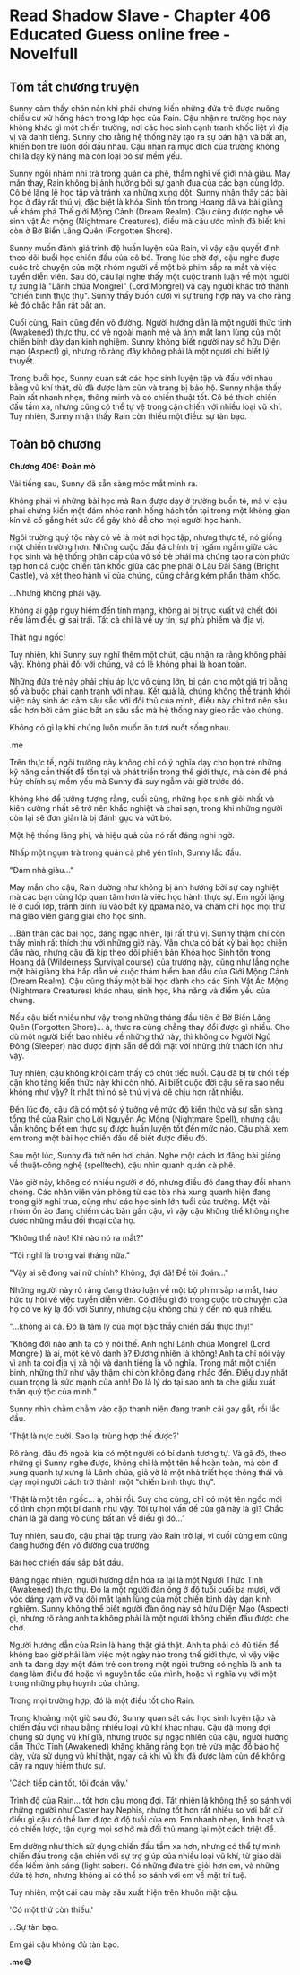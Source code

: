 # Read Shadow Slave - Chapter 406 Educated Guess online free - Novelfull

## Tóm tắt chương truyện

Sunny cảm thấy chán nản khi phải chứng kiến những đứa trẻ được nuông chiều cư xử hống hách trong lớp học của Rain. Cậu nhận ra trường học này không khác gì một chiến trường, nơi các học sinh cạnh tranh khốc liệt vì địa vị và danh tiếng. Sunny cho rằng hệ thống này tạo ra sự oán hận và bất an, khiến bọn trẻ luôn đối đầu nhau. Cậu nhận ra mục đích của trường không chỉ là dạy kỹ năng mà còn loại bỏ sự mềm yếu.

Sunny ngồi nhâm nhi trà trong quán cà phê, thầm nghĩ về giới nhà giàu. May mắn thay, Rain không bị ảnh hưởng bởi sự ganh đua của các bạn cùng lớp. Cô bé lặng lẽ học tập và tránh xa những xung đột. Sunny nhận thấy các bài học ở đây rất thú vị, đặc biệt là khóa Sinh tồn trong Hoang dã và bài giảng về khám phá Thế giới Mộng Cảnh (Dream Realm). Cậu cũng được nghe về sinh vật Ác mộng (Nightmare Creatures), điều mà cậu ước mình đã biết khi còn ở Bờ Biển Lãng Quên (Forgotten Shore).

Sunny muốn đánh giá trình độ huấn luyện của Rain, vì vậy cậu quyết định theo dõi buổi học chiến đấu của cô bé. Trong lúc chờ đợi, cậu nghe được cuộc trò chuyện của một nhóm người về một bộ phim sắp ra mắt và việc tuyển diễn viên. Sau đó, cậu lại nghe thấy một cuộc tranh luận về một người tự xưng là "Lãnh chúa Mongrel" (Lord Mongrel) và dạy người khác trở thành "chiến binh thực thụ". Sunny thấy buồn cười vì sự trùng hợp này và cho rằng kẻ đó chắc hẳn rất bất an.

Cuối cùng, Rain cũng đến võ đường. Người hướng dẫn là một người thức tỉnh (Awakened) thực thụ, có vẻ ngoài mạnh mẽ và ánh mắt lạnh lùng của một chiến binh dày dạn kinh nghiệm. Sunny không biết người này sở hữu Diện mạo (Aspect) gì, nhưng rõ ràng đây không phải là một người chỉ biết lý thuyết.

Trong buổi học, Sunny quan sát các học sinh luyện tập và đấu với nhau bằng vũ khí thật, dù đã được làm cùn và trang bị bảo hộ. Sunny nhận thấy Rain rất nhanh nhẹn, thông minh và có chiến thuật tốt. Cô bé thích chiến đấu tầm xa, nhưng cũng có thể tự vệ trong cận chiến với nhiều loại vũ khí. Tuy nhiên, Sunny nhận thấy Rain còn thiếu một điều: sự tàn bạo.

## Toàn bộ chương

**Chương 406: Đoán mò**

Vài tiếng sau, Sunny đã sẵn sàng móc mắt mình ra.

Không phải vì những bài học mà Rain được dạy ở trường buồn tẻ, mà vì cậu phải chứng kiến một đám nhóc ranh hống hách tồn tại trong một không gian kín và cố gắng hết sức để gây khó dễ cho mọi người học hành.

Ngôi trường quý tộc này có vẻ là một nơi học tập, nhưng thực tế, nó giống một chiến trường hơn. Những cuộc đấu đá chính trị ngấm ngầm giữa các học sinh và hệ thống phân cấp của vô số bè phái mà chúng tạo ra còn phức tạp hơn cả cuộc chiến tàn khốc giữa các phe phái ở Lâu Đài Sáng (Bright Castle), và xét theo hành vi của chúng, cũng chẳng kém phần thảm khốc.

…Nhưng không phải vậy.

Không ai gặp nguy hiểm đến tính mạng, không ai bị trục xuất và chết đói nếu làm điều gì sai trái. Tất cả chỉ là về uy tín, sự phù phiếm và địa vị.

Thật ngu ngốc!

Tuy nhiên, khi Sunny suy nghĩ thêm một chút, cậu nhận ra rằng không phải vậy. Không phải đối với chúng, và có lẽ không phải là hoàn toàn.

Những đứa trẻ này phải chịu áp lực vô cùng lớn, bị gán cho một giá trị bằng số và buộc phải cạnh tranh với nhau. Kết quả là, chúng không thể tránh khỏi việc nảy sinh ác cảm sâu sắc với đối thủ của mình, điều này chỉ trở nên sâu sắc hơn bởi cảm giác bất an sâu sắc mà hệ thống này gieo rắc vào chúng.

Không có gì lạ khi chúng luôn muốn ăn tươi nuốt sống nhau.

.me

Trên thực tế, ngôi trường này không chỉ có ý nghĩa dạy cho bọn trẻ những kỹ năng cần thiết để tồn tại và phát triển trong thế giới thực, mà còn để phá hủy chính sự mềm yếu mà Sunny đã suy ngẫm vài giờ trước đó.

Không khó để tưởng tượng rằng, cuối cùng, những học sinh giỏi nhất và kiên cường nhất sẽ trở nên khắc nghiệt và chai sạn, trong khi những người còn lại sẽ đơn giản là bị đánh gục và vứt bỏ.

Một hệ thống lãng phí, và hiệu quả của nó rất đáng nghi ngờ.

Nhấp một ngụm trà trong quán cà phê yên tĩnh, Sunny lắc đầu.

"Đám nhà giàu…"

May mắn cho cậu, Rain dường như không bị ảnh hưởng bởi sự cay nghiệt mà các bạn cùng lớp quan tâm hơn là việc học hành thực sự. Em ngồi lặng lẽ ở cuối lớp, tránh dính líu vào bất kỳ драма nào, và chăm chỉ học mọi thứ mà giáo viên giảng giải cho học sinh.

…Bản thân các bài học, đáng ngạc nhiên, lại rất thú vị. Sunny thậm chí còn thấy mình rất thích thú với những giờ này. Vẫn chưa có bất kỳ bài học chiến đấu nào, nhưng cậu đã kịp theo dõi phiên bản Khóa học Sinh tồn trong Hoang dã (Wilderness Survival course) của trường này, cũng như lắng nghe một bài giảng khá hấp dẫn về cuộc thám hiểm ban đầu của Giới Mộng Cảnh (Dream Realm). Cậu cũng thấy một bài học dành cho các Sinh Vật Ác Mộng (Nightmare Creatures) khác nhau, sinh học, khả năng và điểm yếu của chúng.

Nếu cậu biết nhiều như vậy trong những tháng đầu tiên ở Bờ Biển Lãng Quên (Forgotten Shore)… à, thực ra cũng chẳng thay đổi được gì nhiều. Cho dù một người biết bao nhiêu về những thứ này, thì không có Người Ngủ Đông (Sleeper) nào được định sẵn để đối mặt với những thử thách lớn như vậy.

Tuy nhiên, cậu không khỏi cảm thấy có chút tiếc nuối. Cậu đã bị từ chối tiếp cận kho tàng kiến thức này khi còn nhỏ. Ai biết cuộc đời cậu sẽ ra sao nếu không như vậy? Ít nhất thì nó sẽ thú vị và dễ chịu hơn rất nhiều.

Đến lúc đó, cậu đã có một số ý tưởng về mức độ kiến thức và sự sẵn sàng tổng thể của Rain cho Lời Nguyền Ác Mộng (Nightmare Spell), nhưng cậu vẫn không biết em thực sự được huấn luyện tốt đến mức nào. Cậu phải xem em trong một bài học chiến đấu để biết được điều đó.

Sau một lúc, Sunny đã trở nên hơi chán. Nghe một cách lơ đãng bài giảng về thuật-công nghệ (spelltech), cậu nhìn quanh quán cà phê.

Vào giờ này, không có nhiều người ở đó, nhưng điều đó đang thay đổi nhanh chóng. Các nhân viên văn phòng từ các tòa nhà xung quanh hiện đang trong giờ nghỉ trưa, cũng như các học sinh lớn tuổi của trường. Một vài nhóm ồn ào đang chiếm các bàn gần cậu, vì vậy cậu không thể không nghe được những mẩu đối thoại của họ.

"Không thể nào! Khi nào nó ra mắt?"

"Tôi nghĩ là trong vài tháng nữa."

"Vậy ai sẽ đóng vai nữ chính? Không, đợi đã! Để tôi đoán…"

Những người này rõ ràng đang thảo luận về một bộ phim sắp ra mắt, háo hức tự hỏi về việc tuyển diễn viên. Có điều gì đó trong cuộc trò chuyện của họ có vẻ kỳ lạ đối với Sunny, nhưng cậu không chú ý đến nó quá nhiều.

"...không ai cả. Đó là tâm lý của một bậc thầy chiến đấu thực thụ!"

"Không đời nào anh ta có ý nói thế. Anh nghĩ Lãnh chúa Mongrel (Lord Mongrel) là ai, một kẻ vô danh à? Đương nhiên là không! Anh ta chỉ nói vậy vì anh ta coi địa vị xã hội và danh tiếng là vô nghĩa. Trong mắt một chiến binh, những thứ như vậy thậm chí còn không đáng nhắc đến. Điều duy nhất quan trọng là sức mạnh của anh! Đó là lý do tại sao anh ta che giấu xuất thân quý tộc của mình."

Sunny nhìn chằm chằm vào cặp thanh niên đang tranh cãi gay gắt, rồi lắc đầu.

'Thật là nực cười. Sao lại trùng hợp thế được?'

Rõ ràng, đâu đó ngoài kia có một người có bí danh tương tự. Và gã đó, theo những gì Sunny nghe được, không chỉ là một tên hề hoàn toàn, mà còn đi xung quanh tự xưng là Lãnh chúa, giả vờ là một nhà triết học thông thái và dạy mọi người cách trở thành một "chiến binh thực thụ".

'Thật là một tên ngốc… à, phải rồi. Suy cho cùng, chỉ có một tên ngốc mới cố tình chọn một bí danh như vậy. Tôi tự hỏi vấn đề của gã này là gì? Chắc chắn là gã đang vô cùng bất an về điều gì đó…'

Tuy nhiên, sau đó, cậu phải tập trung vào Rain trở lại, vì cuối cùng em cũng đang hướng đến võ đường của trường.

Bài học chiến đấu sắp bắt đầu.

Đáng ngạc nhiên, người hướng dẫn hóa ra lại là một Người Thức Tỉnh (Awakened) thực thụ. Đó là một người đàn ông ở độ tuổi cuối ba mươi, với vóc dáng vạm vỡ và đôi mắt lạnh lùng của một chiến binh dày dạn kinh nghiệm. Sunny không thể biết người đàn ông này sở hữu Diện Mạo (Aspect) gì, nhưng rõ ràng anh ta không phải là một người không chiến đấu được che chở.

Người hướng dẫn của Rain là hàng thật giá thật. Anh ta phải có đủ tiền để không bao giờ phải làm việc một ngày nào trong thế giới thực, vì vậy việc anh ta đang dạy một đám trẻ con trong một ngôi trường có nghĩa là anh ta đang làm điều đó hoặc vì nguyên tắc của mình, hoặc vì nghĩa vụ với một trong những phụ huynh của chúng.

Trong mọi trường hợp, đó là một điều tốt cho Rain.

Trong khoảng một giờ sau đó, Sunny quan sát các học sinh luyện tập và chiến đấu với nhau bằng nhiều loại vũ khí khác nhau. Cậu đã mong đợi chúng sử dụng vũ khí giả, nhưng trước sự ngạc nhiên của cậu, người hướng dẫn Thức Tỉnh (Awakened) khăng khăng rằng bọn trẻ vừa mặc đồ bảo hộ dày, vừa sử dụng vũ khí thật, ngay cả khi vũ khí đã được làm cùn để không gây ra nguy hiểm thực sự.

'Cách tiếp cận tốt, tôi đoán vậy.'

Trình độ của Rain… tốt hơn cậu mong đợi. Tất nhiên là không thể so sánh với những người như Caster hay Nephis, nhưng tốt hơn rất nhiều so với bất cứ điều gì cậu có thể làm được ở độ tuổi của em. Em nhanh nhẹn, linh hoạt và có chiến lược, tận dụng mọi sơ hở mà đối thủ mang lại một cách triệt để.

Em dường như thích sử dụng chiến đấu tầm xa hơn, nhưng có thể tự mình chiến đấu trong cận chiến với sự trợ giúp của nhiều loại vũ khí, từ giáo dài đến kiếm ánh sáng (light saber). Có những đứa trẻ giỏi hơn em, và những đứa tệ hơn, nhưng không ai có thể so sánh với em về mặt trí tuệ.

Tuy nhiên, một cái cau mày sâu xuất hiện trên khuôn mặt cậu.

'Có một thứ còn thiếu.'

…Sự tàn bạo.

Em gái cậu không đủ tàn bạo.

**.me😉**